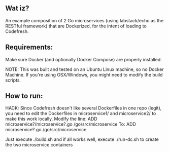 Wat iz?
-------

An example composition of 2 Go microservices (using labstack/echo as the RESTful framework)
that are Dockerized, for the intent of loading to Codefresh.

Requirements:
-------------

Make sure Docker (and optionally Docker Compose) are properly installed.

NOTE: This was built and tested on an Ubuntu Linux machine, so no Docker Machine.
If you're using OSX/Windows, you might need to modify the build scripts.

How to run:
-----------

HACK: Since Codefresh doesn't like several Dockerfiles in one repo (legit), you need to
edit the Dockerfiles in microservice1/ and microservice2/ to make this work locally.
Modify the line:
ADD microservice?/microservice?.go /go/src/microservice
To:
ADD microservice?.go /go/src/microservice

Just execute ./build.sh and if all works well, execute ./run-dc.sh to create the two
microservice containers


